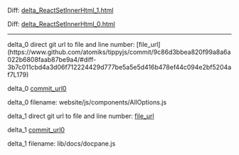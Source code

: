 Diff: [delta_ReactSetInnerHtml_1.html](./delta_ReactSetInnerHtml_1.html)

Diff: [delta_ReactSetInnerHtml_0.html](./delta_ReactSetInnerHtml_0.html)

<hr>
delta_0 direct git url to file and line number: [file_url](https://www.github.com/atomiks/tippyjs/commit/9c86d3bbea820f99a8a6a022b6808faab87be9a4/#diff-3b7c011cbd4a3d06f712224429d777be5a5e5d416b478ef44c094e2bf5204af7L179)

delta_0 [commit_url0](https://www.github.com/atomiks/tippyjs/commit/9c86d3bbea820f99a8a6a022b6808faab87be9a4)

delta_0 filename: website/js/components/AllOptions.js



delta_1 direct git url to file and line number: [file_url](https://www.github.com/JunoLab/atom-ink/commit/c286f262cb68297ba302038715b4a2db28e5a6be/#diff-5c60d0a23be09faab221d2320c9e47de33368fbffebe3bb6c4c509f62541434bL105)

delta_1 [commit_url0](https://www.github.com/JunoLab/atom-ink/commit/c286f262cb68297ba302038715b4a2db28e5a6be)

delta_1 filename: lib/docs/docpane.js



